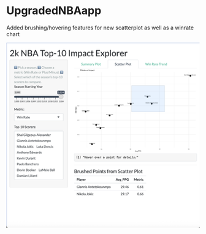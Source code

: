 # UpgradedNBAapp
Added brushing/hovering features for new scatterplot as well as a winrate chart

![All-Star Chart](https://raw.githubusercontent.com/shrivasshankar/images/main/UPGRADEDNBAAPP1.png)
